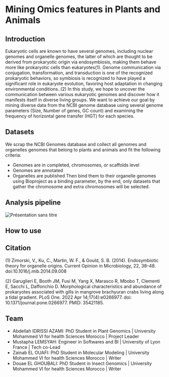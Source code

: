 # Mining Omics features in Plants and Animals
## Introduction
Eukaryotic cells are known to have several genomes, including nuclear genomes and organelle genomes, the latter of which are thought to be derived from prokaryotic origin via endosymbiosis, making them behave more like prokaryotic cells than eukaryotes(1). Genome communication via conjugation, transformation, and transduction is one of the recognized prokaryotic behaviors, so symbiosis is recognized to have played a significant role in eukaryote evolution, favoring host adaptation in changing environmental conditions..(2) In this study, we hope to uncover the communication between various eukaryotic genomes and discover how it manifests itself in diverse living groups. We want to achieve our goal by mining diverse data from the NCBI genome database using several genome parameters (Size, Number of genes, GC count) and examining the frequency of horizontal gene transfer (HGT) for each species.
## Datasets
We scrap the NCBI Genomes database and collect all genomes and organelles genomes that belong to plants and animals and fit the following criteria:
* Genomes are in completed, chromosomes, or scaffolds level
* Genomes are annotated
* Organelles are published
Then bind them to their organelle genomes using Bioproject as a binding parameter, by the end, only datasets that gather the chromosome and extra chromosomes will be selected.
## Analysis pipeline
![Présentation sans titre](figures/Workflow (1))
## How to use
## Citation
(1) Zimorski, V., Ku, C., Martin, W. F., & Gould, S. B. (2014). Endosymbiotic theory for organelle origins. Current Opinion in Microbiology, 22, 38–48. doi:10.1016/j.mib.2014.09.008

(2) Garuglieri E, Booth JM, Fusi M, Yang X, Marasco R, Mbobo T, Clementi E, Sacchi L, Daffonchio D. Morphological characteristics and abundance of prokaryotes associated with gills in mangrove brachyuran crabs living along a tidal gradient. PLoS One. 2022 Apr 14;17(4):e0266977. doi: 10.1371/journal.pone.0266977. PMID: 35421185.
## Team
* Abdellah IDRISSI AZAMI: PhD Student in Plant Genomics | University Mohammed VI for health Sciences Morocco | Project Leader
* Mustapha LEMSYAH: Engineer in Softwares and BI | University of Lyon France | Tech co-Lead
* Zainab EL OUAFI: PhD Student in Molecular Modeling | University Mohammed VI for health Sciences Morocco | Writer
* Douae EL GHOUBALI: PhD Student in Insect Genomics | University Mohammed VI for health Sciences Morocco | Writer
